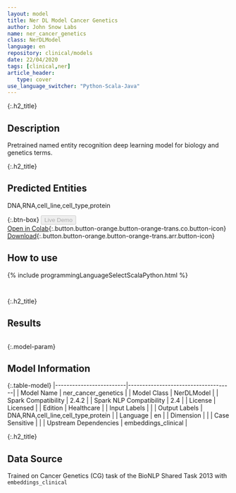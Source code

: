 ```yaml
---
layout: model
title: Ner DL Model Cancer Genetics
author: John Snow Labs
name: ner_cancer_genetics
class: NerDLModel
language: en
repository: clinical/models
date: 22/04/2020
tags: [clinical,ner]
article_header:
   type: cover
use_language_switcher: "Python-Scala-Java"
---
```


{:.h2_title}
## Description 
Pretrained named entity recognition deep learning model for biology and genetics terms.

 {:.h2_title}
## Predicted Entities
DNA,RNA,cell_line,cell_type,protein 

{:.btn-box}
<button class="button button-orange" disabled>Live Demo</button><br/>[Open in Colab](https://colab.research.google.com/github/JohnSnowLabs/spark-nlp-workshop/blob/master/tutorials/Certification_Trainings/Healthcare/1.Clinical_Named_Entity_Recognition_Model.ipynb){:.button.button-orange.button-orange-trans.co.button-icon}<br/>[Download](https://s3.amazonaws.com/auxdata.johnsnowlabs.com/clinical/models/ner_cancer_genetics_en_2.4.2_2.4_1587567870408.zip){:.button.button-orange.button-orange-trans.arr.button-icon}<br/>

## How to use 
<div class="tabs-box" markdown="1">

{% include programmingLanguageSelectScalaPython.html %}

```python

```

```scala

```
</div>

{:.h2_title}
## Results
```bash

```

{:.model-param}
## Model Information

{:.table-model}
|-------------------------|-------------------------------------|
| Model Name              | ner_cancer_genetics                 |
| Model Class             | NerDLModel                          |
| Spark Compatibility     | 2.4.2                               |
| Spark NLP Compatibility | 2.4                                 |
| License                 | Licensed                            |
| Edition                 | Healthcare                          |
| Input Labels            |                                     |
| Output Labels           | DNA,RNA,cell_line,cell_type,protein |
| Language                | en                                  |
| Dimension               |                                     |
| Case Sensitive          |                                     |
| Upstream Dependencies   | embeddings_clinical                 |




{:.h2_title}
## Data Source

Trained on Cancer Genetics (CG) task of the BioNLP Shared Task 2013 with `embeddings_clinical`

